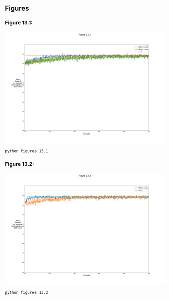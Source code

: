 ## Figures

### Figure 13.1:

![fig13.1.png](plots/fig13.1.png)

```bash
python figures 13.1
```

### Figure 13.2:

![fig13.2.png](plots/fig13.2.png)

```bash
python figures 13.2
```
